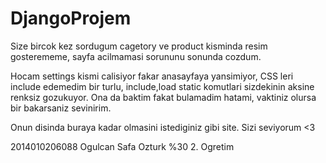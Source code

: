 # DjangoProjem

Size bircok kez sordugum cagetory ve product kisminda resim gosterememe, sayfa acilmamasi sorununu sonunda cozdum.

Hocam settings kismi calisiyor fakar anasayfaya yansimiyor, CSS leri include edemedim bir turlu, include,load static komutlari sizdekinin
aksine renksiz gozukuyor. Ona da baktim fakat bulamadim hatami, vaktiniz olursa bir bakarsaniz sevinirim.

Onun disinda buraya kadar olmasini istediginiz gibi site. Sizi seviyorum <3

2014010206088 Ogulcan Safa Ozturk %30 2. Ogretim
